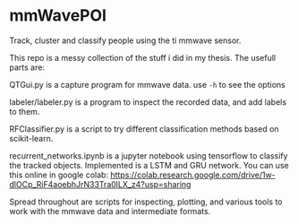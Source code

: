 # mmWavePOI

Track, cluster and classify people using the ti mmwave sensor.

This repo is a messy collection of the stuff i did in my thesis. The usefull parts are:

QTGui.py is a capture program for mmwave data.
use `-h` to see the options

labeler/labeler.py is a program to inspect the recorded data, and add labels to them.

RFClassifier.py is a script to try different classification methods based on scikit-learn.

recurrent_networks.ipynb is a jupyter notebook using tensorflow to classify the tracked objects. Implemented is a LSTM and GRU network.
You can use this online in google colab: https://colab.research.google.com/drive/1w-dlOCp_RiF4aoebhJrN33Tra0lLX_z4?usp=sharing

Spread throughout are scripts for inspecting, plotting, and various tools to work with the mmwave data and intermediate formats.

